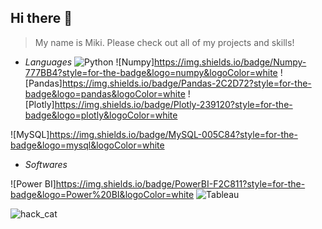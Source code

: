 ## Hi there 👋
> My name is Miki. Please check out all of my projects and skills!

- *Languages*
![Python](https://img.shields.io/badge/python-3670A0?style=for-the-badge&logo=python&logoColor=ffdd54)
  ![Numpy]https://img.shields.io/badge/Numpy-777BB4?style=for-the-badge&logo=numpy&logoColor=white
  ![Pandas]https://img.shields.io/badge/Pandas-2C2D72?style=for-the-badge&logo=pandas&logoColor=white
  ![Plotly]https://img.shields.io/badge/Plotly-239120?style=for-the-badge&logo=plotly&logoColor=white

![MySQL]https://img.shields.io/badge/MySQL-005C84?style=for-the-badge&logo=mysql&logoColor=white

- *Softwares*

![Power BI]https://img.shields.io/badge/PowerBI-F2C811?style=for-the-badge&logo=Power%20BI&logoColor=white
![Tableau](https://img.shields.io/badge/Tableau-E97627?style=for-the-badge&logo=Tableau&logoColor=white)

![hack_cat](https://github.com/MikiSerra/mikiserra/assets/170416290/22ed693e-8bc1-4c11-8897-21cd742eace6)
